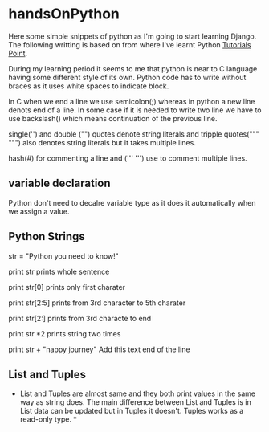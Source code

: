 # handsOnPython
Here some simple snippets of python as I'm going to start learning Django. The following writting is based on from where I've learnt Python [Tutorials Point](https://www.tutorialspoint.com/python).

During my learning period it seems to me that python is near to C language having some different style of its own. Python code has to write without braces as it uses white spaces to indicate block.

In C when we end a line we use semicolon(;) whereas in python a new line denots end of a line. In some case if it is needed to write two line we have to use backslash(\) which means continuation of the previous line.

single('') and double ("") quotes denote string literals and tripple quotes(""" """) also denotes string literals but it takes multiple lines.

hash(#) for commenting a line and (''' ''') use to comment multiple lines.

## variable declaration

Python don't need to decalre variable type as it does it automatically when we assign a value.

## Python Strings

str = "Python you need to know!"

print str                       prints whole sentence

print str[0]                    prints only first charater

print str[2:5]                  prints from 3rd character to 5th charater

print str[2:]                   prints from 3rd characte to end

print str *2                    prints string two times

print str + "happy journey"     Add this text end of the line

## List and Tuples

* List and Tuples are almost same and they both print values in the same way as string does. The main difference between List and Tuples is in List data can be updated but in Tuples it doesn't. Tuples works as a read-only type. *

